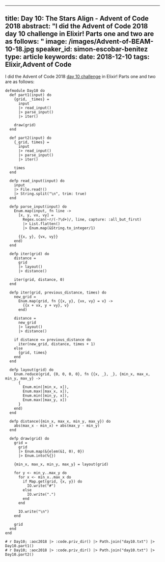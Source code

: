 
---
title: Day 10: The Stars Align - Advent of Code  2018
abstract: "I did the Advent of Code 2018 day 10 challenge in Elixir! Parts one and two are as follows:
"
image: /images/Advent-of-BEAM-10-18.jpg
speaker_id: simon-escobar-benitez
type: article
keywords: 
date: 2018-12-10
tags: Elixir,Advent of Code
---
I did the Advent of Code 2018 <a href="https://adventofcode.com/2018/day/10">day 10 challenge</a> in Elixir! Parts one and two are as follows:

<pre>
<code class="language-elixir">defmodule Day10 do
  def part1(input) do
    {grid, _times} =
      input
      |&gt; read_input()
      |&gt; parse_input()
      |&gt; iter()

    draw(grid)
  end

  def part2(input) do
    {_grid, times} =
      input
      |&gt; read_input()
      |&gt; parse_input()
      |&gt; iter()

    times
  end

  defp read_input(input) do
    input
    |&gt; File.read!()
    |&gt; String.split("\n", trim: true)
  end

  defp parse_input(input) do
    Enum.map(input, fn line -&gt;
      [x, y, vx, vy] =
        Regex.scan(~r/(-?\d+)/, line, capture: :all_but_first)
        |&gt; List.flatten()
        |&gt; Enum.map(&amp;String.to_integer/1)

      {{x, y}, {vx, vy}}
    end)
  end

  defp iter(grid) do
    distance =
      grid
      |&gt; layout()
      |&gt; distance()

    iter(grid, distance, 0)
  end

  defp iter(grid, previous_distance, times) do
    new_grid =
      Enum.map(grid, fn {{x, y}, {vx, vy} = v} -&gt;
        {{x + vx, y + vy}, v}
      end)

    distance =
      new_grid
      |&gt; layout()
      |&gt; distance()

    if distance &lt;= previous_distance do
      iter(new_grid, distance, times + 1)
    else
      {grid, times}
    end
  end

  defp layout(grid) do
    Enum.reduce(grid, {0, 0, 0, 0}, fn {{x, _}, _}, {min_x, max_x, min_y, max_y} -&gt;
      {
        Enum.min([min_x, x]),
        Enum.max([max_x, x]),
        Enum.min([min_y, x]),
        Enum.max([max_y, x])
      }
    end)
  end

  defp distance({min_x, max_x, min_y, max_y}) do
    abs(max_x - min_x) + abs(max_y - min_y)
  end

  defp draw(grid) do
    grid =
      grid
      |&gt; Enum.map(&amp;{elem(&amp;1, 0), 0})
      |&gt; Enum.into(%{})

    {min_x, max_x, min_y, max_y} = layout(grid)

    for y &lt;- min_y..max_y do
      for x &lt;- min_x..max_x do
        if Map.get(grid, {x, y}) do
          IO.write("#")
        else
          IO.write(".")
        end
      end

      IO.write("\n")
    end

    grid
  end
end

# r Day10; :aoc2018 |&gt; :code.priv_dir() |&gt; Path.join("day10.txt") |&gt; Day10.part1()
# r Day10; :aoc2018 |&gt; :code.priv_dir() |&gt; Path.join("day10.txt") |&gt; Day10.part2()</code></pre>

&nbsp;
